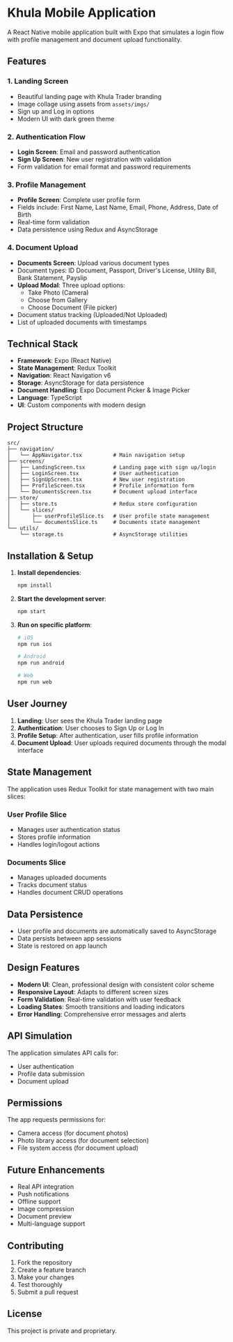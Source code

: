 # Khula Mobile Application

A React Native mobile application built with Expo that simulates a login flow with profile management and document upload functionality.

## Features

### 1. Landing Screen
- Beautiful landing page with Khula Trader branding
- Image collage using assets from `assets/imgs/`
- Sign up and Log in options
- Modern UI with dark green theme

### 2. Authentication Flow
- **Login Screen**: Email and password authentication
- **Sign Up Screen**: New user registration with validation
- Form validation for email format and password requirements

### 3. Profile Management
- **Profile Screen**: Complete user profile form
- Fields include: First Name, Last Name, Email, Phone, Address, Date of Birth
- Real-time form validation
- Data persistence using Redux and AsyncStorage

### 4. Document Upload
- **Documents Screen**: Upload various document types
- Document types: ID Document, Passport, Driver's License, Utility Bill, Bank Statement, Payslip
- **Upload Modal**: Three upload options:
  - Take Photo (Camera)
  - Choose from Gallery
  - Choose Document (File picker)
- Document status tracking (Uploaded/Not Uploaded)
- List of uploaded documents with timestamps

## Technical Stack

- **Framework**: Expo (React Native)
- **State Management**: Redux Toolkit
- **Navigation**: React Navigation v6
- **Storage**: AsyncStorage for data persistence
- **Document Handling**: Expo Document Picker & Image Picker
- **Language**: TypeScript
- **UI**: Custom components with modern design

## Project Structure

```
src/
├── navigation/
│   └── AppNavigator.tsx          # Main navigation setup
├── screens/
│   ├── LandingScreen.tsx         # Landing page with sign up/login
│   ├── LoginScreen.tsx           # User authentication
│   ├── SignUpScreen.tsx          # New user registration
│   ├── ProfileScreen.tsx         # Profile information form
│   └── DocumentsScreen.tsx       # Document upload interface
├── store/
│   ├── store.ts                  # Redux store configuration
│   └── slices/
│       ├── userProfileSlice.ts   # User profile state management
│       └── documentsSlice.ts     # Documents state management
└── utils/
    └── storage.ts                # AsyncStorage utilities
```

## Installation & Setup

1. **Install dependencies**:
   ```bash
   npm install
   ```

2. **Start the development server**:
   ```bash
   npm start
   ```

3. **Run on specific platform**:
   ```bash
   # iOS
   npm run ios
   
   # Android
   npm run android
   
   # Web
   npm run web
   ```

## User Journey

1. **Landing**: User sees the Khula Trader landing page
2. **Authentication**: User chooses to Sign Up or Log In
3. **Profile Setup**: After authentication, user fills profile information
4. **Document Upload**: User uploads required documents through the modal interface

## State Management

The application uses Redux Toolkit for state management with two main slices:

### User Profile Slice
- Manages user authentication status
- Stores profile information
- Handles login/logout actions

### Documents Slice
- Manages uploaded documents
- Tracks document status
- Handles document CRUD operations

## Data Persistence

- User profile and documents are automatically saved to AsyncStorage
- Data persists between app sessions
- State is restored on app launch

## Design Features

- **Modern UI**: Clean, professional design with consistent color scheme
- **Responsive Layout**: Adapts to different screen sizes
- **Form Validation**: Real-time validation with user feedback
- **Loading States**: Smooth transitions and loading indicators
- **Error Handling**: Comprehensive error messages and alerts

## API Simulation

The application simulates API calls for:
- User authentication
- Profile data submission
- Document upload

## Permissions

The app requests permissions for:
- Camera access (for document photos)
- Photo library access (for document selection)
- File system access (for document upload)

## Future Enhancements

- Real API integration
- Push notifications
- Offline support
- Image compression
- Document preview
- Multi-language support

## Contributing

1. Fork the repository
2. Create a feature branch
3. Make your changes
4. Test thoroughly
5. Submit a pull request

## License

This project is private and proprietary. 